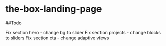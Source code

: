 # the-box-landing-page

##Todo

Fix section hero - change bg to slider
Fix section projects - change blocks to sliders
Fix section cta - change adaptive views